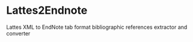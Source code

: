 Lattes2Endnote
==============

Lattes XML to EndNote tab format bibliographic references extractor and converter
